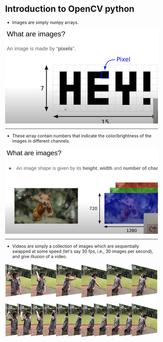 # Introduction to OpenCV python

- Images are simply numpy arrays.

![img-1](../assets/01/img-1.png)

---

- These array contain numbers that indicate the color/brightness of the images in different channels.

![img-2](../assets/01/img-2.png)

---

- Videos are simply a collection of images which are sequentially swapped at some speed (let's say 30 fps, i.e., 30 images per second), and give illusion of a video.

![frame rates](../assets/01/frame-rates.webp)

